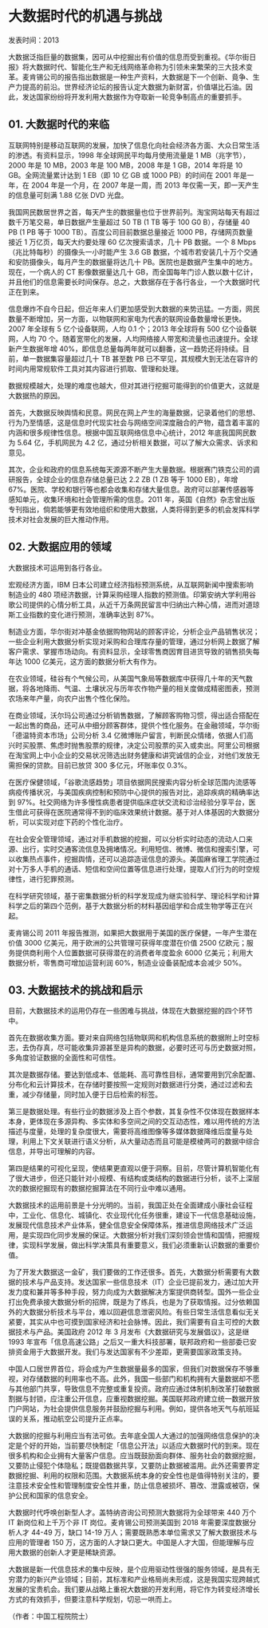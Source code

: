 # 大数据时代的机遇与挑战

发表时间：2013

大数据泛指巨量的数据集，因可从中挖掘出有价值的信息而受到重视。《华尔街日报》将大数据时代、智能化生产和无线网络革命称为引领未来繁荣的三大技术变革。麦肯锡公司的报告指出数据是一种生产资料，大数据是下一个创新、竟争、生产力提高的前沿。世界经济论坛的报告认定大数据为新财富，价值堪比石油。因此，发达国家纷纷将开发利用大数据作为夺取新一轮竞争制高点的重要抓手。

## 01. 大数据时代的来临

互联网特别是移动互联网的发展，加快了信息化向社会经济各方面、大众日常生活的渗透。有资料显示，1998 年全球网民平均每月使用流量是 1 MB（兆字节），2000 年是 10 MB，2003 年是 100 MB，2008 年是 1 GB，2014 年将是 10 GB。全网流量累计达到 1 EB（即 10 亿 GB 或 1000 PB）的时间在 2001 年是一年，在 2004 年是一个月，在 2007 年是一周，而 2013 年仅需一天，即一天产生的信息量可刻满 1.88 亿张 DVD 光盘。

我国网民数居世界之首，每天产生的数据量也位于世界前列。淘宝网站每天有超过数千万笔交易，单日数据产生量超过 50 TB  (1 TB 等于 100 G0 B），存储量 40 PB (1 PB 等于 1000 TB）。百度公司目前数据总量接近 1000 PB，存储网页数量接近 1 万亿页，每天大约要处理 60 亿次搜索请求，几十 PB 数据。一个 8 Mbps（兆比特每秒）的摄像头一小时能产生 3.6 GB 数据，个城市若安装几十万个交通和安防摄像头，每月产生的数据量将达几十 PB。医院也是数据产生集中的地方。现在，一个病人的 CT 影像数据量达几十 GB，而全国每年门诊人数以数十亿计，并且他们的信息需要长时间保存。总之，大数据存在于各行各业，一个大数据时代正在到来。

信息爆炸不自今日起，但近年来人们更加感受到大数据的来势迅猛。一方面，网民数量不断增加，另一方面，以物联网和家电为代表的联网设备数量增长更快。2007 年全球有 5 亿个设备联网，人均 0.1 个；2013 年全球将有 500 亿个设备联网，人均 70 个。随着宽带化的发展，人均网络接人带宽和流量也迅速提升。全球新产生数据年增 40%，即信息总量每两年就可以翻番，这一趋势还将持续。目前，单一数据集容量超过几十 TB 甚至数 PB 已不罕见，其规模大到无法在容许的时间内用常规软件工具对其内容进行抓取、管理和处理。

数据规模越大，处理的难度也越大，但对其进行挖掘可能得到的价值更大，这就是大数据热的原因。

首先，大数据反映舆情和民意。网民在网上产生的海量数据，记录着他们的思想、行为乃至情感，这是信息时代现实社会与网络空间深度融合的产物，蕴含着丰富的内涵和很多规律性信息。根据中国互联网络信息中心统计，2012 年底我国网民数为 5.64 亿，手机网民为 4.2 亿，通过分析相关数据，可以了解大众需求、诉求和意见。

其次，企业和政府的信息系统每天源源不断产生大量数据。根据赛门铁克公司的调研报告，全球企业的信息存储总量已达 2.2 ZB (1 ZB 等于 1000 EB），年增 67%。医院、学校和银行等也都会收集和存储大量信息。政府可以部署传感器等感知单元，收集环境和社会管理所需的信息。2011 年，英国《自然》杂志曾出版专刊指出，倘若能够更有效地组织和使用大数据，人类将得到更多的机会发挥科学技术对社会发展的巨大推动作用。

## 02. 大数据应用的领域

大数据技术可运用到各行各业。

宏观经济方面，IBM 日本公司建立经济指标预测系统，从互联网新闻中搜索影响制造业的 480 项经济数据，计算采购经理人指数的预测值。印第安纳大学利用谷歌公司提供的心情分析工具，从近千万条网民留言中归纳出六种心情，进而对道琼斯工业指数的变化进行预测，准确率达到 87%。

制造业方面，华尔街对冲基金依据购物网站的顾客评论，分析企业产品销售状况；一些企业利用大数据分析实现对采购和合理库存量的管理，通过分析网上数据了解客户需求、掌握市场动向。有资料显示，全球零售商因育目进货导致的销售损失每年达 1000 亿美元，这方面的数据分析大有作为。

在农业领域，硅谷有个气候公司，从美国气象局等数据库中获得几十年的天气数据，将各地降雨、气温、土壤状况与历年农作物产量的相关度做成精密图表，预测农场来年产量，向农户出售个性化保险。

在商业领域，沃尔玛公司通过分析销售数据，了解顾客购物习惯，得出适合搭配在一起出售的商品，还可从中细分顾客群体，提供个性化服务。在金融领域，华尔街「德温特资本市场」公司分析 3.4 亿微博账户留言，判断民众情绪，依据人们高兴时买股票、焦虑时抛售股票的规律，决定公司股票的买入或卖出。阿里公司根据在淘宝网上中小企业的交易状况筛选出财务健康和讲究诚信的企业，对他们发放无需担保的贷款。目前已放贷 300 多亿元，坏账率仅 0.3%。

在医疗保健领域，「谷歌流感趋势」项目依据网民搜索内容分析全球范围内流感等病疫传播状况，与美国疾病控制和预防中心提供的报告对比，追踪疾病的精确率达到 97%。社交网络为许多慢性病患者提供临床症状交流和诊治经验分享平台，医生借此可获得在医院通常得不到的临床效果统计数据。基于对人体基因的大数据分析，可以实现对症下药的个性化治疗。

在社会安全管理领域，通过对手机数据的挖掘，可以分析实时动态的流动人口来源、出行，实时交通客流信息及拥堵情况。利用短信、微博、微信和搜索引擎，可以收集热点事件，挖掘舆情，还可以追踪造谣信息的源头。美国麻省理工学院通过对十万多人手机的通话、短信和空间位置等信息进行处理，提取人们行为的时空规律性，进行犯罪预测。

在科学研究领域，基于密集数据分析的科学发现成为继实验科学、理论科学和计算科学之后的第四个范例，基于大数据分析的材料基因组学和合成生物学等正在兴起。

麦肯锡公司 2011 年报告推测，如果把大数据用于美国的医疗保健，一年产生潜在价值 3000 亿美元，用于欧洲的公共管理可获得年度潜在价值 2500 亿欧元；服务提供商利用个人位置数据可获得潜在的消费者年度盈余 6000 亿美元；利用大数据分析，零售商可增加运营利润 60%，制造业设备装配成本会减少 50%。

## 03. 大数据技术的挑战和启示

目前，大数据技术的运用仍存在一些困难与挑战，体现在大数据挖掘的四个环节中。

首先在数据收集方面。要对来自网络包括物联网和机构信息系统的数据附上时空标志，去伪存真，尽可能收集异源甚至是异构的数据，必要时还可与历史数据对照，多角度验证数据的全面性和可信性。

其次是数据存储。要达到低成本、低能耗、高可靠性目标，通常要用到冗余配置、分布化和云计算技术，在存储时要按照一定规则对数据进行分类，通过过滤和去重，减少存储量，同时加入便于日后检索的标签。

第三是数据处理。有些行业的数据涉及上百个参数，其复杂性不仅体现在数据样本本身，更体现在多源异构、多实体和多空间之间的交互动态性，难以用传统的方法描述与度量，处理的复杂度很大，需要将高维图像等多媒体数据降维后度量与处理，利用上下文关联进行语义分析，从大量动态而且可能是模棱两可的数据中综合信息，并导出可理解的内容。

第四是结果的可视化呈现，使结果更直观以便于洞察。目前，尽管计算机智能化有了很大进步，但还只能针对小规模、有结构或类结构的数据进行分析，谈不上深层次的数据挖掘现有的数据挖掘算法在不同行业中难以通用。

大数据技术的运用前景是十分光明的。当前，我国正处在全面建成小康社会征程中，工业化、信息化、城镇化、农业现代化任务很重，建设下一代信息基础设施，发展现代信息技术产业体系，健全信息安全保障体系，推进信息网络技术广泛运用，是实现四化同步发展的保证。大数据分析对我们深刻领会世情和国情，把握规律，实现科学发展，做出科学决策具有重要意义，我们必须重新认识数据的重要价值。

为了开发大数据这一金矿，我们要做的工作还很多。首先，大数据分析需要有大数据的技术与产品支持。发达国家一些信息技术（IT）企业已提前发力，通过加大开发力度和兼并等多种手段，努力向成为大数据解决方案提供商转型。国外一些企业打出免费承接大数据分析的招牌，既是为了练兵，也是为了获取情报。过分依赖国外的大数据分析技术与平台，难以回避信息泄密风险。有些日常生活信息看似无关紧要，其实从中也可摸到国家经济和社会脉博。因此，我们需要有自主可控的大数据技术与产品。美国政府 2012 年 3 月发布《大数据研究与发展倡议》，这是继 1993 年宣布「信息高速公路」之后又一重大科技部署，联邦政府和一些部委已安排资金用于大数据开发。我们与发达国家有不少差距，更需要国家政策支持。

中国人口居世界首位，将会成为产生数据量最多的国家，但我们对数据保存不够重视，对存储数据的利用率也不高。此外，我国一些部门和机构拥有大量数据却不愿与其他部门共享，导致信息不完整或重复投资。政府应通过体制机制改革打破数据割据与封锁，应注重公开信息，应重视数据挖掘。美国联邦政府建立统一数据开放门户网站，为社会提供信息服务并鼓励挖掘与利用。例如，提供各地天气与航班延误的关系，推动航空公司提升正点率。

大数据的挖掘与利用应当有法可依。去年底全国人大通过的加强网络信息保护的决定是个好的开始，当前要尽快制定「信息公开法」以适应大数据时代的到来。现在很多机构和企业拥有大量客户信息。应当既鼓励面向群体、服务社会的数据挖掘，又要防止侵犯个体隐私；既提倡数据共享，又要防止数据被滥用。此外还需要界定数据挖掘、利用的权限和范围。大数据系统本身的安全性也是值得特别关注的，要注意技术安全性和管理制度安全性并重，防止信息被损坏、篡改、泄露或被窃，保护公民和国家的信息安全。

大数据时代呼唤创新型人才。盖特纳咨询公司预测大数据将为全球带来 440 万个 IT 新岗位和上千万个非 IT 岗位。麦肯锡公司预测美国到 2018 年需要深度数据分析人才 44-49 万，缺口 14-19 万人；需要既熟悉本单位需求又了解大数据技术与应用的管理者 150 万，这方面的人才缺口更大。中国是人才大国，但能理解与应用大数据的创新人才更是稀缺资源。

大数据是新一代信息技术的集中反映，是个应用驱动性很强的服务领域，是具有无穷潜力的新兴产业领域；目前，其标准和产业格局尚未形成，这是我国实现跨越式发展的宝贵机会。我们要从战略上重祝大数据的开发利用，将它作为转变经济增长方式的有效抓手，但要注意科学规划，切忌一哄而上。

（作者：中国工程院院士）